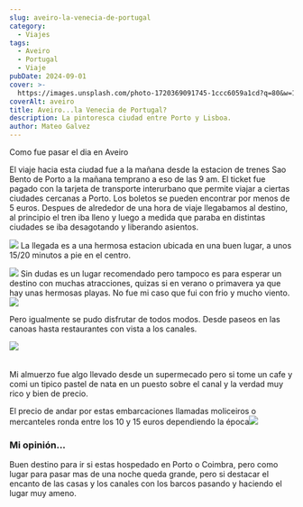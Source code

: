 ```yaml
---
slug: aveiro-la-venecia-de-portugal
category:
  - Viajes
tags:
  - Aveiro
  - Portugal
  - Viaje
pubDate: 2024-09-01
cover: >-
  https://images.unsplash.com/photo-1720369091745-1ccc6059a1cd?q=80&w=1632&auto=format&fit=crop&ixlib=rb-4.0.3&ixid=M3wxMjA3fDB8MHxwaG90by1wYWdlfHx8fGVufDB8fHx8fA%3D%3D
coverAlt: aveiro
title: Aveiro...la Venecia de Portugal?
description: La pintoresca ciudad entre Porto y Lisboa.
author: Mateo Galvez
---
```


Como fue pasar el dia en Aveiro

El viaje hacia esta ciudad fue a la mañana desde la estacion de trenes Sao Bento de Porto a la mañana temprano a eso de las 9 am.
El ticket fue pagado con la tarjeta de transporte interurbano que permite viajar a ciertas ciudades cercanas a Porto. Los boletos se pueden encontrar por menos de 5 euros.
Despues de alrededor de una hora de viaje llegabamos al destino, al principio el tren iba lleno y luego a medida que paraba en distintas ciudades se iba desagotando y liberando asientos.

![](/img/IMG_8863.jpg)
La llegada es a una hermosa estacion ubicada en una buen lugar, a unos 15/20 minutos a pie en el centro.

 ![](/img/IMG_8859.jpg) 
Sin dudas es un lugar recomendado pero tampoco es para esperar un destino con muchas atracciones, quizas si en verano o primavera ya que hay unas hermosas playas. No fue mi caso que fui con frio y mucho viento.
![](/img/IMG_8861.jpg)

Pero igualmente se pudo disfrutar de todos modos.
Desde paseos en las canoas hasta restaurantes con vista a los canales.

![](/img/IMG_8854.jpg)
                                                                                                                                    

Mi almuerzo fue algo llevado desde un supermecado pero si tome un cafe y comi un tipico pastel de nata en un puesto sobre el canal y la verdad muy rico y bien de precio. 

El precio de andar por estas embarcaciones llamadas moliceiros o mercanteles ronda entre los 10 y 15 euros dependiendo la época![](/img/IMG_8855.jpg)

### Mi opinión...

Buen destino para ir si estas hospedado en Porto o Coimbra, pero como lugar para pasar mas de una noche queda grande, pero si destacar el encanto de las casas y los canales con los barcos pasando y haciendo el lugar muy ameno.

